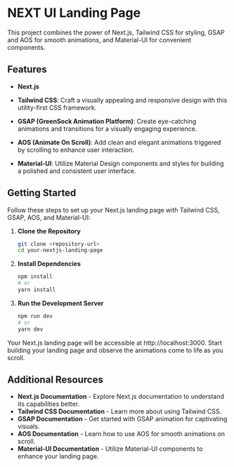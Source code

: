 # NEXT UI Landing Page

This project combines the power of Next.js, Tailwind CSS for styling, GSAP and AOS for smooth animations, and Material-UI for convenient components.

## Features

- **Next.js**

- **Tailwind CSS**: Craft a visually appealing and responsive design with this utility-first CSS framework.

- **GSAP (GreenSock Animation Platform)**: Create eye-catching animations and transitions for a visually engaging experience.

- **AOS (Animate On Scroll)**: Add clean and elegant animations triggered by scrolling to enhance user interaction.

- **Material-UI**: Utilize Material Design components and styles for building a polished and consistent user interface.

## Getting Started

Follow these steps to set up your Next.js landing page with Tailwind CSS, GSAP, AOS, and Material-UI:

1. **Clone the Repository**

   ```bash
   git clone <repository-url>
   cd your-nextjs-landing-page
2. **Install Dependencies**
    ```bash
    npm install
    # or
    yarn install
3. **Run the Development Server**
    ```bash
    npm run dev
    # or
    yarn dev
Your Next.js landing page will be accessible at http://localhost:3000. Start building your landing page and observe the animations come to life as you scroll.

## Additional Resources
- **Next.js Documentation** - Explore Next.js documentation to understand its capabilities better.
- **Tailwind CSS Documentation** - Learn more about using Tailwind CSS.
- **GSAP Documentation** - Get started with GSAP animation for captivating visuals.
- **AOS Documentation** - Learn how to use AOS for smooth animations on scroll.
- **Material-UI Documentation** - Utilize Material-UI components to enhance your landing page.

